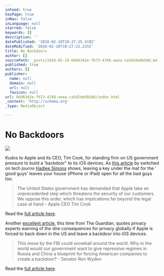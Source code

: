 ```yaml
---
inFeed: true
hasPage: true
inNav: false
inLanguage: null
starred: false
keywords: []
description: ''
datePublished: '2016-02-18T10:27:25.419Z'
dateModified: '2016-02-18T10:27:22.225Z'
title: No Backdoors
author: []
sourcePath: _posts/2016-02-18-6696342e-f673-4768-aeea-ca5d2de6b58d.md
published: true
authors: []
publisher:
  name: null
  domain: null
  url: null
  favicon: null
url: 6696342e-f673-4768-aeea-ca5d2de6b58d/index.html
_context: 'http://schema.org'
_type: MediaObject

---
```

# No Backdoors
![](https://the-grid-user-content.s3-us-west-2.amazonaws.com/ccc8bde9-1fc1-4132-a73f-31878d79a78c.png)

Kudos to Apple and its CEO, Tim Cook, for standing firm on US government pressure to build a 'backdoor" to its iOS devices.  As [this article][0] by switched on tech journo [Hadlee Simons][1] shows, leaving a key under the mat for the ' good guys' leaves your house (iPhone or iPad) open for all the bad guys too. 
> 
> The United States government has demanded that Apple take an unprecedented step which threatens the security of our customers. We oppose this order, which has implications far beyond the legal case at hand - Apple CEO Tim Cook

Read the [full article here][0].

Another [excellent article][2], this time from The Guardian, quotes privacy experts warning of the dire consequences for privacy globally if Apple is forced to back down in the US and leave a backdoor into iOS devices.

> This move by the FBI could snowball around the world. Why in the world would our government want to give repressive regimes in Russia and China a blueprint for forcing American companies to create a backdoor? - Senator Ron Wyden

Read the [full article here][2].

[0]: http://mobi.iafrica.com/cooltech-news/2016/02/18/apple-smacks-down-fbi-backdoor/
[1]: https://twitter.com/HadleeSimons?ref_src=twsrc%5Egoogle%7Ctwcamp%5Eserp%7Ctwgr%5Eauthor
[2]: http://www.theguardian.com/technology/2016/feb/17/apple-fbi-encryption-san-bernardino-russia-china?utm_source=esp&utm_medium=Email&utm_campaign=GU+Today+main+NEW+H&utm_term=157322&subid=11417715&CMP=EMCNEWEML6619I2
